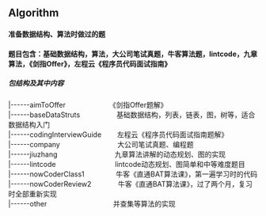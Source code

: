 ## Algorithm
####    准备数据结构、算法时做过的题
####    题目包含：基础数据结构，算法，大公司笔试真题，牛客算法题，lintcode，九章算法，《剑指Offer》，左程云《程序员代码面试指南》

##### 包结构及其中内容

|------aimToOffer  &emsp;&emsp;&emsp;&emsp;&emsp;&emsp;《剑指Offer题解》 <br/>
|------baseDataStruts &emsp;&emsp;&emsp;&emsp;&emsp;基础数据结构，列表，链表，图，树等，适合数据结构入门 <br/>
|------codingInterviewGuide &emsp;&emsp;左程云《程序员代码面试指南题解》 <br/>
|------company &emsp;&emsp;&emsp;&emsp;&emsp;&emsp;&emsp;&emsp;大公司笔试真题、编程题 <br/>
|------jiuzhang &emsp;&emsp;&emsp;&emsp;&emsp;&emsp;&emsp;&emsp;九章算法讲解的动态规划、图的实现 <br/>
|------lintcode &emsp;&emsp;&emsp;&emsp;&emsp;&emsp;&emsp;&emsp;&nbsp;lintcode动态规划、图简单和中等难度题目 <br/>
|------nowCoderClass1 &emsp;&emsp;&emsp;&emsp; 牛客《直通BAT算法课》，第一遍学习时的代码 <br/>
|------nowCoderReview2 &emsp;&emsp;&emsp;&nbsp;     牛客《直通BAT算法课》，过了两个月，复习时全部重新实现 <br/>
|------other &emsp;&emsp;&emsp;&emsp;&emsp;&emsp;&emsp;&emsp;&emsp;&nbsp;并查集等算法的实现 <br/>

